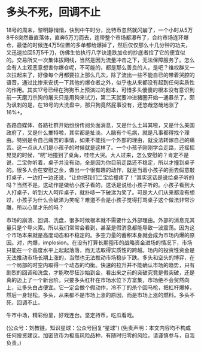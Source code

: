 # 多头不死，回调不止

18号的周末，黎明静悄悄，快到中午时分，比特币忽然就闪崩了，一个小时从5万8千8突然垂直落体，直奔5万刀而去，连带整个市场都瀑布了，合约市场连环爆仓，最低的时候连4万5位置的多单都给爆掉了，然后仅仅那么十几分钟的功夫，又迅速拉回5万5千刀，仿佛生怕执行八字诀逢跌加仓的抄底者捡了它的便宜似的。交易所又一次集体拔网线，当然是因为流量冲击之下，无法保障服务了。怎么会有人主观恶意想害你爆仓呢，不可能的，都是那么善良的人，是吧？维权群又一次拉起来了，好像每个月都要拉上那么几次，除了流出一些不能自已的带着哭腔的语音，通过比惨来安抚一下其他的爆仓者之外，似乎也从来都没有起到任何实质性的作用。其实17号已经在狗狗币上预演过的剧本，可惜多头傻傻的根本没有意识到前一天磨刀杀狗的屠夫只是用狗来试刀，第二天就要冲进猪圈开始一通暴杀了。颇为讽刺的是，在18号的大洗盘中，那只狗竟然屁事没有，还悠哉悠哉地涨了16%+。

各路自媒体、各路社群开始纷纷传阅负面消息，又是什么土耳其啦，又是什么美国政府了，又是什么推特啦，其实都是扯淡。人脑有个毛病，就是凡事都得找个理由。特别是令自己痛苦的事情，如果不能找一个外部的理由，就没法转嫁自己的痛苦。这一点从人们是小孩子的时候就是这样了。一个小孩子刚刚学会走路，还摇摇晃晃的时候，“咣”地撞到了桌角，哇哇大哭。大人过来，怎么安慰的？肯定不是说，二宝你听着，桌子并没有动，全是因为你目前走路还不稳定，所以才撞到桌子的。很多人会在安慰之余，做出一个很有趣的动作，就是当着小孩子的面去假意敲打桌子，一边打一边还说，“让你把我们二宝给撞疼了！”其实这话是说给桌子听的吗？当然不是。这动作是做给小孩子看的，这话是说给小孩子听的。小孩子看到大人打桌子，听到大人呵斥桌子，就扑哧一下破涕为笑了。可是大人们从来都没有想过，小孩子为什么会破涕为笑呢？难道不会是小孩子觉得打骂桌子这个做法非常沙雕，所以心里才乐的吗？

市场的崩溃、回调、洗盘，很多时候根本就不需要什么外部理由。外部的消息充其量只是个导火索。所以我们常常会看到，甚至是假消息都能导致一波震荡。因为这个市场本来就是高度动态和不稳定的。多空力量的蓄积本身就会成为市场内爆的原因。对，内爆，implosion。在没有打算长期囤币的战略资金进场的情况下，市场只能在一个高度水平上起起落落，而无法取得实质性的跨越。场内的投资性资金是无法推动市场长期上涨的，当然也无法推动市场稳步下跌。多头和空头的博弈，在一个局部的时空内取得一个动态的均衡。快速的拉升并不能确认市场的趋势，只有剧烈的回调和洗盘，才能吹尽狂沙始到金，看出来之前的突破究竟是假突破，还是真的迈上了一个新台阶。只要多头杠杆在市场水位下方富集，市场绝不会贸然向上，让多头白占便宜。它一定会做个假动作，冷不丁的杀个回马枪，把杠杆爆掉，然后一身轻松。多头，从来都不是市场上涨的原因，而是市场上涨的燃料。多头不死，回调不止。

牛市中场，精彩纷呈，好戏连台。坚定持币，吃瓜看戏。

(公众号：刘教链。知识星球：公众号回复“星球”)
(免责声明：本文内容均不构成任何投资建议。加密货币为极高风险品种，有随时归零的风险，请谨慎参与，自我负责。)
